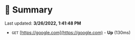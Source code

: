 # 📖 Summary
Last updated: **3/26/2022, 1:41:48 PM**

- `GET` [https://google.com](https://google.com) - **Up** (130ms)
